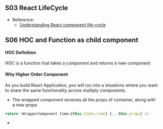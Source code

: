 ## S03 React LifeCycle

* Reference:
  * [Understanding React component life-cycle](https://code.likeagirl.io/understanding-react-component-life-cycle-49bf4b8674de)

## S06 HOC and Function as child component


#### HOC Definition
HOC is a function that takes a component and returns a new component

#### Why Higher Order Component

As you build React Application, you will run into a situations where you want to share the same functionality across multiply components.

* The wrapped component receives all the props of container, along with a new props
```javascript
return <WrapperComponent time={this.state.time} {...this.props} />
```



* 